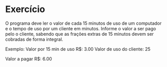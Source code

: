 # Exercício
O programa deve ler o valor de cada 15 minutos de uso de um computador e o tempo de uso por um cliente em minutos. Informe o valor a ser pago pelo o cliente, sabendo que as frações extras de 15 minutos devem ser cobradas de forma integral.

Exemplo:
Valor por 15 min de uso R$: 3.00
Valor de uso do cliente: 25

Valor a pagar R$: 6.00